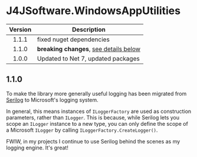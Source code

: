 # J4JSoftware.WindowsAppUtilities

|Version|Description|
|:-----:|-----------|
|1.1.1|fixed nuget dependencies|
|1.1.0|**breaking changes**, [see details below](#110)|
|1.0.0|Updated to Net 7, updated packages|

## 1.1.0

To make the library more generally useful logging has been migrated from [Serilog](https://serilog.net/) to Microsoft's logging
system.

In general, this means instances of `ILoggerFactory` are used as construction parameters, rather than `ILogger`.
This is because, while Serilog lets you scope an `ILogger` instance to a new type, you can only define
the scope of a Microsoft `ILogger` by calling `ILoggerFactory.CreateLogger()`.

FWIW, in my projects I continue to use Serilog behind the scenes as my logging engine. It's great!

